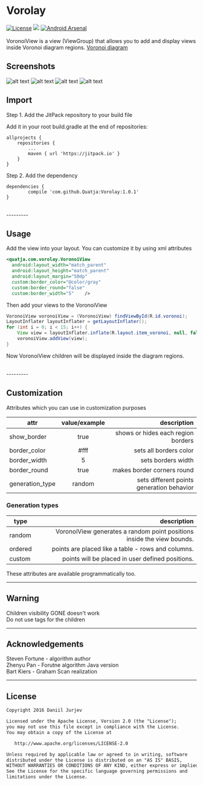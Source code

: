 # Vorolay

[![License](https://img.shields.io/badge/License-Apache%202.0-blue.svg)](http://www.apache.org/licenses/LICENSE-2.0)
[![](https://jitpack.io/v/Quatja/Vorolay.svg)](https://jitpack.io/#Quatja/Vorolay)
[![Android Arsenal](https://img.shields.io/badge/Android%20Arsenal-Vorolay-brightgreen.svg?style=flat)](https://android-arsenal.com/details/1/5001)
<br>
<br>
VoronoiView is a view (ViewGroup) that allows you to add and display views inside Voronoi diagram regions. [Voronoi diagram](https://en.wikipedia.org/wiki/Voronoi_diagram)


## Screenshots
![alt text](https://github.com/Quatja/Vorolay/raw/master/Screenshots/screenshot_1.png "Simple diagram")
![alt text](https://github.com/Quatja/Vorolay/raw/master/Screenshots/screenshot_2.png "Settings")
![alt text](https://github.com/Quatja/Vorolay/raw/master/Screenshots/screenshot_3.png "List view")
![alt text](https://github.com/Quatja/Vorolay/raw/master/Screenshots/screenshot_4.png "Custom views")



## Import
Step 1. Add the JitPack repository to your build file

Add it in your root build.gradle at the end of repositories:

	allprojects {
		repositories {
			...
			maven { url 'https://jitpack.io' }
		}
	}
Step 2. Add the dependency

	dependencies {
	        compile 'com.github.Quatja:Vorolay:1.0.1'
	}

<br>
---------

## Usage

Add the view into your layout. You can customize it by using xml attributes

```xml
<quatja.com.vorolay.VoronoiView
  android:layout_width="match_parent"
  android:layout_height="match_parent"
  android:layout_margin="50dp"
  custom:border_color="@color/gray"
  custom:border_round="false"
  custom:border_width="5"    />
```

Then add your views to the VoronoiView

```java
VoronoiView voronoiView = (VoronoiView) findViewById(R.id.voronoi);
LayoutInflater layoutInflater = getLayoutInflater();
for (int i = 0; i < 15; i++) {
    View view = layoutInflater.inflate(R.layout.item_voronoi, null, false);
    voronoiView.addView(view);
}
```

Now VoronoiView children will be displayed inside the diagram regions.




<br>
---------

## Customization

Attributes which you can use in customization purposes

| attr            | value/example  | description                                   |
| --------------- |:--------------:| ---------------------------------------------:|
| show_border     | true           | shows or hides each region borders            |
| border_color    | #fff           | sets all borders color                        |
| border_width    | 5              | sets borders width                            |
| border_round    | true           | makes border corners round                    |
| generation_type | random         | sets different points generation behavior     |


### Generation types
| type            | description                                                               |
| --------------- | -------------------------------------------------------------------------:|
| random          | VoronoiView generates a random point positions inside the view bounds.    |
| ordered         | points are placed like a table - rows and columns.                        |
| custom          | points will be placed in user defined positions.                          |

These attributes are available programmatically too.
<br>



---------

## Warning
Children visibility GONE doesn't work <br>
Do not use tags for the children <br>




---------

## Acknowledgements
Steven Fortune - algorithm author <br>
Zhenyu Pan - Forutne algorithm Java version <br>
Bart Kiers - Graham Scan realization <br>


---------

## License
```xml
Copyright 2016 Daniil Jurjev

Licensed under the Apache License, Version 2.0 (the "License");
you may not use this file except in compliance with the License.
You may obtain a copy of the License at

   http://www.apache.org/licenses/LICENSE-2.0

Unless required by applicable law or agreed to in writing, software
distributed under the License is distributed on an "AS IS" BASIS,
WITHOUT WARRANTIES OR CONDITIONS OF ANY KIND, either express or implied.
See the License for the specific language governing permissions and
limitations under the License.
```

